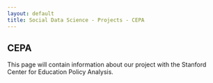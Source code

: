 ```yaml
---
layout: default
title: Social Data Science - Projects - CEPA
---
```

CEPA
--------------------------------

This page will contain information about our project with the Stanford Center for Education Policy Analysis.
